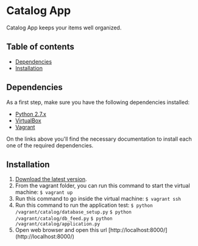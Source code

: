 # Catalog App

Catalog App keeps your items well organized.

## Table of contents

- [Dependencies](#dependencies)
- [Installation](#installation)

## Dependencies
As a first step, make sure you have the following dependencies installed:
- [Python 2.7.x](https://www.python.org/downloads/)
- [VirtualBox](https://www.virtualbox.org/wiki/Downloads)
- [Vagrant](https://www.vagrantup.com/downloads.html)

On the links above you'll find the necessary documentation to install each one of the required dependencies.

## Installation

1. [Download the latest version](https://github.com/jlulloav/catalog-app/archive/master.zip).
2. From the vagrant folder, you can run this command to start the virtual machine:
```$ vagrant up```
3. Run this command to go inside the virtual machine:
```$ vagrant ssh```
5. Run this command to run the application test:
```$ python /vagrant/catalog/database_setup.py```
```$ python /vagrant/catalog/db_feed.py```
```$ python /vagrant/catalog/application.py```
6. Open web browser and open this url [http://localhost:8000/] (http://localhost:8000/)